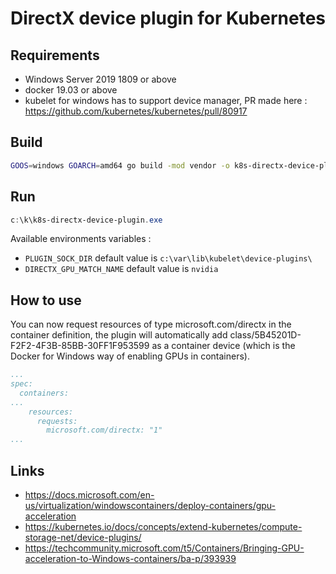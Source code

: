 # DirectX device plugin for Kubernetes

## Requirements

- Windows Server 2019 1809 or above
- docker 19.03 or above
- kubelet for windows has to support device manager, PR made here : https://github.com/kubernetes/kubernetes/pull/80917

## Build

```bash
GOOS=windows GOARCH=amd64 go build -mod vendor -o k8s-directx-device-plugin.exe cmd/k8s-device-plugin/main.go
```

## Run

```powershell
c:\k\k8s-directx-device-plugin.exe
```

Available environments variables :
- `PLUGIN_SOCK_DIR`  default value is `c:\var\lib\kubelet\device-plugins\`
- `DIRECTX_GPU_MATCH_NAME` default value is `nvidia`

## How to use

You can now request resources of type microsoft.com/directx in the container definition, the plugin will automatically add class/5B45201D-F2F2-4F3B-85BB-30FF1F953599 as a container device (which is the Docker for Windows way of enabling GPUs in containers).

```yaml
...
spec:
  containers:
...
    resources:
      requests:
        microsoft.com/directx: "1"
...
```

## Links

- https://docs.microsoft.com/en-us/virtualization/windowscontainers/deploy-containers/gpu-acceleration
- https://kubernetes.io/docs/concepts/extend-kubernetes/compute-storage-net/device-plugins/
- https://techcommunity.microsoft.com/t5/Containers/Bringing-GPU-acceleration-to-Windows-containers/ba-p/393939
